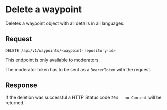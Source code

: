 # Delete a waypoint

Deletes a waypoint object with all details in all languages.

## Request

    DELETE /api/v1/waypoints/<waypoint-repository-id>

This endpoint is only available to moderators.

The moderator token has to be sent as a `BearerToken` with the request.

## Response

If the deletion was successful a HTTP Status code `204 - no Content` will be returned.
